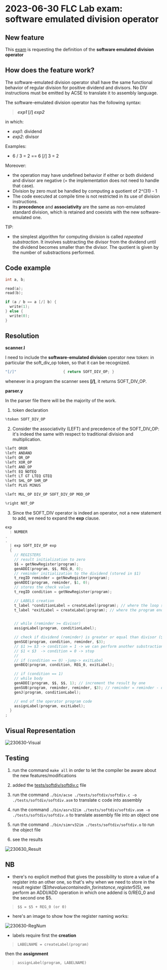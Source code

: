 # 2023-06-30 FLC Lab exam: software emulated division operator
## New feature
This [exam](https://github.com/GianlucaVigo/acse/tree/23-06-30) is requesting the definition of the **software emulated division operator**

## How does the feature work?
The software-emulated division operator shall have the same functional behavior of regular division for positive dividend and divisors. No DIV instructions must be emitted by ACSE to translate it to assembly language.


The software-emulated division operator has the following syntax:

>  **_exp1_ [/] _exp2_**

in which:
* _exp1_: dividend
* _exp2_: divisor

Examples:
* 6 / 3 = 2   ==   6 [/] 3 = 2

Moreover:
* the operation may have undefined behavior if either or both dividend and divisor are negative (= the implementation does not need to handle that case).
* Division by zero must be handled by computing a quotient of 2^(31) - 1
* The code executed at compile time is not restricted in its use of division instructions.
* Its **precedence** and **associativity** are the same as non-emulated standard division, which is retained and coexists with the new software-emulated one.

TIP:
* the simplest algorithm for computing division is called _repeated substraction_. It involves subtracting the divisor from the dividend until the dividend becomes smaller than the divisor. The quotient is given by the number of substractions performed.

## Code example
```c
int a, b;

read(a);
read(b);

if (a / b == a [/] b) {
  write(1);
} else {
  write(0);
}
```

## Resolution
**scanner.l**

I need to include the **software-emulated division** operator new token: in particular the soft_div_op token, so that it can be recognized.

```c
"[/]"                     { return SOFT_DIV_OP; }
```

whenever in a program the scanner sees **[/]**, it returns SOFT_DIV_OP.

**parser.y**

In the parser file there will be the majority of the work.

1) token declaration

```c
%token SOFT_DIV_OP
```

2) Consider the associativity (LEFT) and precedence of the SOFT_DIV_OP: it's indeed the same with respect to traditional division and multiplication.

```c
%left OROR
%left ANDAND
%left OR_OP
%left XOR_OP
%left AND_OP
%left EQ NOTEQ
%left LT GT LTEQ GTEQ
%left SHL_OP SHR_OP
%left PLUS MINUS

%left MUL_OP DIV_OP SOFT_DIV_OP MOD_OP

%right NOT_OP
```

3) Since the SOFT_DIV operator is indeed an operator, not a new statement to add, we need to expand the **exp** clause.

```c
exp
  : NUMBER 
.
.
  | exp SOFT_DIV_OP exp
  {
    // REGISTERS
    // result initialization to zero
    $$ = getNewRegister(program);
    genADDI(program, $$, REG_0, 0);
    // reminder initialization to the dividend (stored in $1)
    t_regID reminder = getNewRegister(program);
    genADDI(program, reminder, $1, 0);
    // stores the check value
    t_regID condition = getNewRegister(program);

    // LABELS creation
    t_label *conditionLabel = createLabel(program); // where the loop starts
    t_label *exitLabel = createLabel(program); // where the program ends
    

    // while (reminder >= divisor)
    assignLabel(program, conditionLabel);

    // check if dividend (reminder) is greater or equal than divisor ($3)
    genSGE(program, condition, reminder, $3);
    // $1 >= $3 -> condition = 1 -> we can perform another substraction (increment by 1 the result)
    // $1 < $3  -> condition = 0 -> stop
    //
    // if (condition == 0) -jump-> exitLabel
    genBEQ(program, condition, REG_0, exitLabel);

    // if (condition == 1)
    // while body
    genADDI(program, $$, $$, 1); // increment the result by one
    genSUB(program, reminder, reminder, $3); // reminder = reminder - divisor
    genJ(program, conditionLabel);

    // end of the operator program code
    assignLabel(program, exitLabel);
  }
;
```

## Visual Representation

![230630-Visual](https://github.com/user-attachments/assets/6e5ce449-c25b-453f-813d-32a16234a1b4)

## Testing

1) run the command `make all` in order to let the compiler be aware about the new features/modifications

2) added the [tests/softdiv/softdiv.c](https://github.com/GianlucaVigo/acse/wiki/2023%E2%80%9006%E2%80%9030-Exam-=-Software-Emulated-Division-operator#code-example) file

3) run the command `./bin/acse ./tests/softdiv/softdiv.c -o ./tests/softdiv/softdiv.asm` to translate c code into assembly

4) run the command `./bin/asrv32im ./tests/softdiv/softdiv.asm -o ./tests/softdiv/softdiv.o` to translate assembly file into an object one

5) run the command `./bin/simrv32im ./tests/softdiv/softdiv.o` to run the object file

6) see the results

![230630_Result](https://github.com/user-attachments/assets/5d61879f-2532-4646-97fb-a62859400c2c)

## NB

* there's no explicit method that gives the possibility to store a value of a register into an other one, so that's why when we need to store in the result register ($$) the value contained in, for instance, register 5 ($5), we perform an ADDI/ADD operation in which one addend is 0/REG_0 and the second one $5.

> `$$ = $5 + REG_0 (or 0)`

* here's an image to show how the register naming works:

![230630-RegNum](https://github.com/user-attachments/assets/b66545e6-fcc7-400a-b173-6cb0e55c9788)

* labels require first the **creation**

> `LABELNAME = createLabel(program)`

 then the **assignment**

> `assignLabel(program, LABELNAME)`
